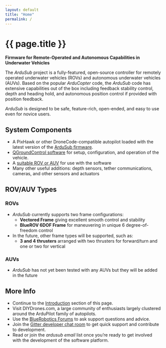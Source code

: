 ```yaml
---
layout: default
title: "Home"
permalink: /
---
```


# {{ page.title }}

**Firmware for Remote-Operated and Autonomous Capabilities in Underwater Vehicles**

The *ArduSub* project is a fully-featured, open-source controller for remotely operated underwater vehicles (ROVs) and autonomous underwater vehicles (AUVs). Based on the popular *ArduCopter* code, the *ArduSub* code has extensive capabilities out of the box including feedback stability control, depth and heading hold, and autonomous position control if provided with position feedback.

*ArduSub* is designed to be safe, feature-rich, open-ended, and easy to use even for novice users.

## System Components

- A PixHawk or other DroneCode-compatible autopilot loaded with the latest version of the [ArduSub firmware](#).
- [QGroundControl software](#) for setup, configuration, and operation of the vehicle.
- A [suitable ROV or AUV](http://bluerobotics.com) for use with the software
- Many other useful additions: depth sensors, tether communications, cameras, and other sensors and actuators

## ROV/AUV Types

### ROVs

- *ArduSub* currently supports two frame configurations:
	- **Vectored Frame** giving excellent smooth control and stability 
	- **BlueROV 6DOF Frame** for maneuvering in unique 6 degree-of-freedom control
- In the future, other frame types will be supported, such as:
	- **3 and 4 thrusters** arranged with two thrusters for forward/turn and one or two for vertical

### AUVs

- *ArduSub* has not yet been tested with any AUVs but they will be added in the future

## More Info

- Continue to the [Introduction](/introduction/) section of this page.
- Visit DIYDrones.com, a large community of enthusiasts largely clustered around the ArduPilot family of autopilots.
- Use the [BlueRobotics Forums](http://bluerobotics.com/forums/) to ask support questions and advice.
- Join the [Gitter developer chat room](https://gitter.im/bluerobotics/ardusub) to get quick support and contribute to development.
- Read or join the *ardusub email* list once you’re ready to get involved with the development of the software platform.
